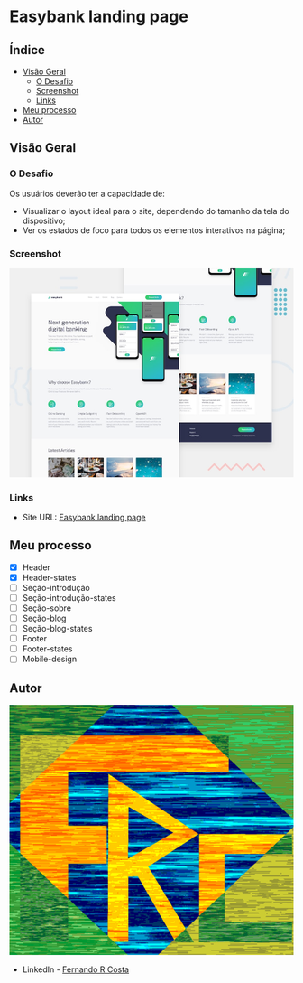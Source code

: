 # Easybank landing page

## Índice

- [Visão Geral](#visão-geral)
  - [O Desafio](#o-desafio)
  - [Screenshot](#screenshot)
  - [Links](#links)
- [Meu processo](#meu-processo)
- [Autor](#autor)

## Visão Geral

### O Desafio

Os usuários deverão ter a capacidade de:

- Visualizar o layout ideal para o site, dependendo do tamanho da tela do dispositivo;
- Ver os estados de foco para todos os elementos interativos na página;

### Screenshot

![](./design/desktop-preview.jpg)

### Links

- Site URL: [Easybank landing page](https://easybank-landing-page-rust.vercel.app/)

## Meu processo

- [x] Header
- [x] Header-states
- [ ] Seção-introdução
- [ ] Seção-introdução-states
- [ ] Seção-sobre
- [ ] Seção-blog
- [ ] Seção-blog-states
- [ ] Footer
- [ ] Footer-states
- [ ] Mobile-design

## Autor

![](./images/FRC.gif)

- LinkedIn - [Fernando R Costa](https://www.linkedin.com/in/fernando-r-costa/)